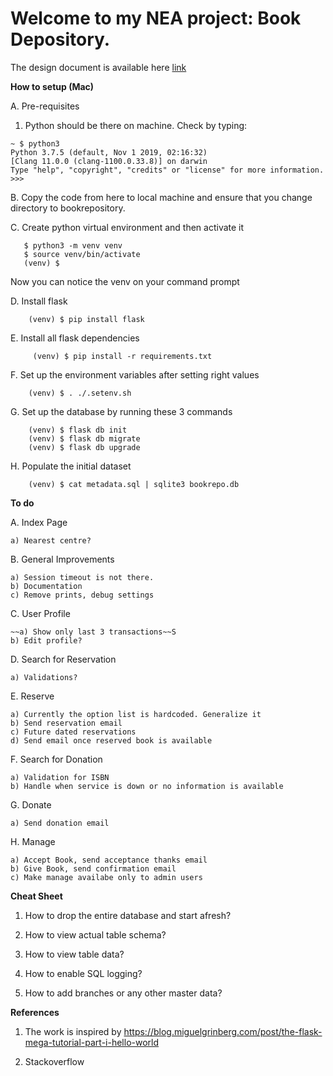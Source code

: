 Welcome to my NEA project: Book Depository.
===========================================

The design document is available here [link](https://www.google.com)


**How to setup (Mac)**

A. Pre-requisites

1) Python should be there on machine. Check by typing:

```
~ $ python3
Python 3.7.5 (default, Nov 1 2019, 02:16:32)
[Clang 11.0.0 (clang-1100.0.33.8)] on darwin
Type "help", "copyright", "credits" or "license" for more information.
>>> 
```

B. Copy the code from here to local machine and ensure that you change directory to bookrepository.

C. Create python virtual environment and then activate it
 ```   
    $ python3 -m venv venv
    $ source venv/bin/activate
    (venv) $
```
Now you can notice the venv on your command prompt

D. Install flask
```
    (venv) $ pip install flask
```

E. Install all flask dependencies
```
     (venv) $ pip install -r requirements.txt
```

F. Set up the environment variables after setting right values
```
    (venv) $ . ./.setenv.sh
```

G. Set up the database by running these 3 commands
```
    (venv) $ flask db init
    (venv) $ flask db migrate
    (venv) $ flask db upgrade
```

H. Populate the initial dataset
```
    (venv) $ cat metadata.sql | sqlite3 bookrepo.db
```


**To do**

A. Index Page

    a) Nearest centre?

B. General Improvements

    a) Session timeout is not there.
    b) Documentation
    c) Remove prints, debug settings

C. User Profile

    ~~a) Show only last 3 transactions~~S
    b) Edit profile?

D. Search for Reservation

    a) Validations?

E. Reserve

    a) Currently the option list is hardcoded. Generalize it
    b) Send reservation email
    c) Future dated reservations
    d) Send email once reserved book is available

F. Search for Donation

    a) Validation for ISBN
    b) Handle when service is down or no information is available

G. Donate

    a) Send donation email

H. Manage

    a) Accept Book, send acceptance thanks email
    b) Give Book, send confirmation email
    c) Make manage availabe only to admin users

**Cheat Sheet**

1. How to drop the entire database and start afresh?

2. How to view actual table schema?

3. How to view table data?

4. How to enable SQL logging?

5. How to add branches or any other master data?


**References**

1. The work is inspired by https://blog.miguelgrinberg.com/post/the-flask-mega-tutorial-part-i-hello-world

2. Stackoverflow

